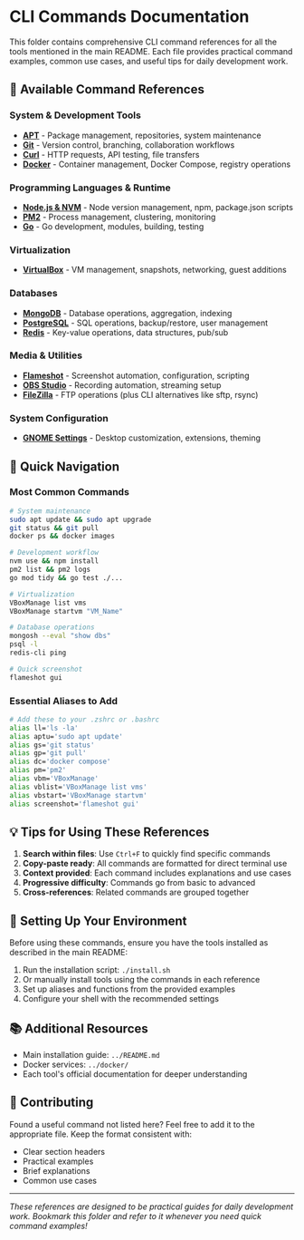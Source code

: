 # CLI Commands Documentation

This folder contains comprehensive CLI command references for all the tools mentioned in the main README. Each file provides practical command examples, common use cases, and useful tips for daily development work.

## 📁 Available Command References

### System & Development Tools
- **[APT](apt.md)** - Package management, repositories, system maintenance
- **[Git](git.md)** - Version control, branching, collaboration workflows
- **[Curl](curl.md)** - HTTP requests, API testing, file transfers
- **[Docker](docker.md)** - Container management, Docker Compose, registry operations

### Programming Languages & Runtime
- **[Node.js & NVM](nvm-nodejs.md)** - Node version management, npm, package.json scripts
- **[PM2](pm2.md)** - Process management, clustering, monitoring
- **[Go](go.md)** - Go development, modules, building, testing

### Virtualization
- **[VirtualBox](virtualbox.md)** - VM management, snapshots, networking, guest additions

### Databases
- **[MongoDB](mongodb.md)** - Database operations, aggregation, indexing
- **[PostgreSQL](postgresql.md)** - SQL operations, backup/restore, user management
- **[Redis](redis.md)** - Key-value operations, data structures, pub/sub

### Media & Utilities
- **[Flameshot](flameshot.md)** - Screenshot automation, configuration, scripting
- **[OBS Studio](obs-studio.md)** - Recording automation, streaming setup
- **[FileZilla](filezilla.md)** - FTP operations (plus CLI alternatives like sftp, rsync)

### System Configuration
- **[GNOME Settings](gnome-settings.md)** - Desktop customization, extensions, theming

## 🚀 Quick Navigation

### Most Common Commands
```bash
# System maintenance
sudo apt update && sudo apt upgrade
git status && git pull
docker ps && docker images

# Development workflow
nvm use && npm install
pm2 list && pm2 logs
go mod tidy && go test ./...

# Virtualization
VBoxManage list vms
VBoxManage startvm "VM_Name"

# Database operations
mongosh --eval "show dbs"
psql -l
redis-cli ping

# Quick screenshot
flameshot gui
```

### Essential Aliases to Add
```bash
# Add these to your .zshrc or .bashrc
alias ll='ls -la'
alias aptu='sudo apt update'
alias gs='git status'
alias gp='git pull'
alias dc='docker compose'
alias pm='pm2'
alias vbm='VBoxManage'
alias vblist='VBoxManage list vms'
alias vbstart='VBoxManage startvm'
alias screenshot='flameshot gui'
```

## 💡 Tips for Using These References

1. **Search within files**: Use `Ctrl+F` to quickly find specific commands
2. **Copy-paste ready**: All commands are formatted for direct terminal use
3. **Context provided**: Each command includes explanations and use cases
4. **Progressive difficulty**: Commands go from basic to advanced
5. **Cross-references**: Related commands are grouped together

## 🔧 Setting Up Your Environment

Before using these commands, ensure you have the tools installed as described in the main README:

1. Run the installation script: `./install.sh`
2. Or manually install tools using the commands in each reference
3. Set up aliases and functions from the provided examples
4. Configure your shell with the recommended settings

## 📚 Additional Resources

- Main installation guide: `../README.md`
- Docker services: `../docker/`
- Each tool's official documentation for deeper understanding

## 🤝 Contributing

Found a useful command not listed here? Feel free to add it to the appropriate file. Keep the format consistent with:
- Clear section headers
- Practical examples
- Brief explanations
- Common use cases

---

*These references are designed to be practical guides for daily development work. Bookmark this folder and refer to it whenever you need quick command examples!*